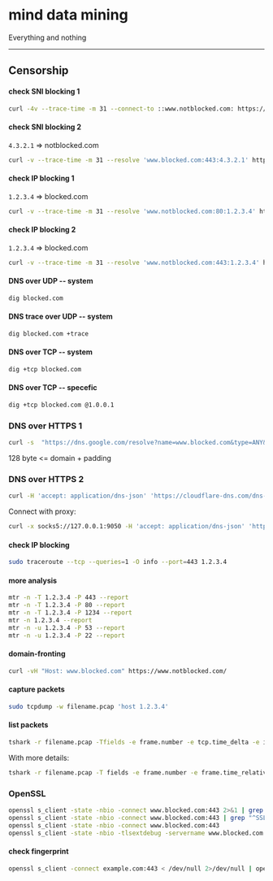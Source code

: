 # mind data mining
Everything and nothing


---------------------

## Censorship

#### check SNI blocking 1
``` sh
curl -4v --trace-time -m 31 --connect-to ::www.notblocked.com: https://www.blocked.com/
```
#### check SNI blocking 2
`4.3.2.1` => notblocked.com 
``` sh
curl -v --trace-time -m 31 --resolve 'www.blocked.com:443:4.3.2.1' https://www.blocked.com/
```
#### check IP blocking 1
`1.2.3.4` => blocked.com 
``` sh
curl -v --trace-time -m 31 --resolve 'www.notblocked.com:80:1.2.3.4' http://www.notblocked.com/
```
#### check IP blocking 2
`1.2.3.4` => blocked.com 
``` sh
curl -v --trace-time -m 31 --resolve 'www.notblocked.com:443:1.2.3.4' https://www.notblocked.com/
```
#### DNS over UDP -- system
```sh
dig blocked.com
```
#### DNS trace over UDP -- system
```sh
dig blocked.com +trace
```
#### DNS over TCP -- system
```sh
dig +tcp blocked.com
```
#### DNS over TCP -- specefic 
```sh
dig +tcp blocked.com @1.0.0.1
```
### DNS over HTTPS 1
``` sh
curl -s  "https://dns.google.com/resolve?name=www.blocked.com&type=ANY&random_padding=cvbnmertyuiaskdkadaas128somerandompaddingminusdomainname128dskvbnmghjkluiobmghjkbnmghjkvbnmcvbnghjklsdfxcvqwertghjydKFs"
```
128 byte <= domain + padding
### DNS over HTTPS 2
``` sh
curl -H 'accept: application/dns-json' 'https://cloudflare-dns.com/dns-query?name=www.blocked.com&type=A'
```
Connect with proxy:
``` sh
curl -x socks5://127.0.0.1:9050 -H 'accept: application/dns-json' 'https://cloudflare-dns.com/dns-query?name=www.blocked.com&type=A'
```
#### check IP blocking
``` sh
sudo traceroute --tcp --queries=1 -O info --port=443 1.2.3.4
```
#### more analysis
``` sh
mtr -n -T 1.2.3.4 -P 443 --report
mtr -n -T 1.2.3.4 -P 80 --report
mtr -n -T 1.2.3.4 -P 1234 --report
mtr -n 1.2.3.4 --report
mtr -n -u 1.2.3.4 -P 53 --report
mtr -n -u 1.2.3.4 -P 22 --report
```

#### domain-fronting
``` sh
curl -vH "Host: www.blocked.com" https://www.notblocked.com/
```

#### capture packets
``` sh
sudo tcpdump -w filename.pcap 'host 1.2.3.4'
```

#### list packets
``` sh
tshark -r filename.pcap -Tfields -e frame.number -e tcp.time_delta -e ip.src -e ip.id -e ip.ttl -e tcp.window_size -e _ws.col.Info -Y 'ip.addr eq 1.2.3.4'
```
With more details:
```sh
tshark -r filename.pcap -T fields -e frame.number -e frame.time_relative -e tcp.time_delta -e tcp.analysis.initial_rtt -e ip.src -e frame.len -e tcp.dstport -e ip.id -e ip.ttl -e tcp.window_size -e tcp.stream -e _ws.col.Info -E header=y -Y 'ip.addr eq 1.2.3.4'
```

### OpenSSL
```sh
openssl s_client -state -nbio -connect www.blocked.com:443 2>&1 | grep "^SSL"
openssl s_client -state -nbio -connect www.blocked.com:443 | grep "^SSL"
openssl s_client -state -nbio -connect www.blocked.com:443
openssl s_client -state -nbio -tlsextdebug -servername www.blocked.com -connect 1.2.3.4:443
```

#### check fingerprint
```sh
openssl s_client -connect example.com:443 < /dev/null 2>/dev/null | openssl x509 -fingerprint -sha256 -noout -in /dev/stdin
```

